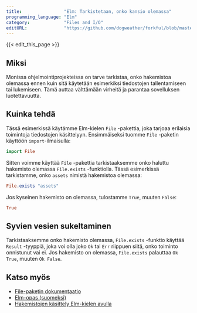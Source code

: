 ```yaml
---
title:                "Elm: Tarkistetaan, onko kansio olemassa"
programming_language: "Elm"
category:             "Files and I/O"
editURL:              "https://github.com/dogweather/forkful/blob/master/content/fi/elm/checking-if-a-directory-exists.md"
---
```


{{< edit_this_page >}}

## Miksi

Monissa ohjelmointiprojekteissa on tarve tarkistaa, onko hakemistoa olemassa ennen kuin sitä käytetään esimerkiksi tiedostojen tallentamiseen tai lukemiseen. Tämä auttaa välttämään virheitä ja parantaa sovelluksen luotettavuutta.

## Kuinka tehdä

Tässä esimerkissä käytämme Elm-kielen `File` -pakettia, joka tarjoaa erilaisia toimintoja tiedostojen käsittelyyn. Ensimmäiseksi tuomme `File` -paketin käyttöön `import`-ilmaisulla:

```Elm
import File
```

Sitten voimme käyttää `File` -pakettia tarkistaaksemme onko haluttu hakemisto olemassa `File.exists` -funktiolla. Tässä esimerkissä tarkistamme, onko `assets` nimistä hakemistoa olemassa:

```Elm
File.exists "assets" 
```

Jos kyseinen hakemisto on olemassa, tulostamme `True`, muuten `False`:

```Elm
True
```

## Syvien vesien sukeltaminen

Tarkistaaksemme onko hakemisto olemassa, `File.exists` -funktio käyttää `Result` -tyyppiä, joka voi olla joko `Ok` tai `Err` riippuen siitä, onko toiminto onnistunut vai ei. Jos hakemisto on olemassa, `File.exists` palauttaa `Ok True`, muuten `Ok False`.

## Katso myös

- [File-paketin dokumentaatio](https://package.elm-lang.org/packages/elm/file/latest/)
- [Elm-opas (suomeksi)](https://guide.elm-lang.org/)
- [Hakemistojen käsittely Elm-kielen avulla](https://www.freecodecamp.org/news/how-elm-deals-with-directories-b7fbd627bd72/)